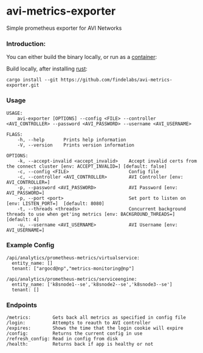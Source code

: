 # avi-metrics-exporter
Simple prometheus exporter for AVI Networks

### Introduction:

You can either build the binary locally, or run as a [container](https://hub.docker.com/r/findelabs/avi-metrics-exporter):

Build locally, after installing [rust](https://rustup.rs/):
```
cargo install --git https://github.com/findelabs/avi-metrics-exporter.git
```


### Usage

```
USAGE:
    avi-exporter [OPTIONS] --config <FILE> --controller <AVI_CONTROLLER> --password <AVI_PASSWORD> --username <AVI_USERNAME>

FLAGS:
    -h, --help       Prints help information
    -V, --version    Prints version information

OPTIONS:
    -k, --accept-invalid <accept_invalid>    Accept invalid certs from the connect cluster [env: ACCEPT_INVALID=] [default: false]
    -c, --config <FILE>                      Config file
    -c, --controller <AVI_CONTROLLER>        AVI Controller [env: AVI_CONTROLLER=]
    -p, --password <AVI_PASSWORD>            AVI Password [env: AVI_PASSWORD=]
    -p, --port <port>                        Set port to listen on [env: LISTEN_PORT=]  [default: 8080]
    -t, --threads <threads>                  Concurrent background threads to use when get'ing metrics [env: BACKGROUND_THREADS=] [default: 4]
    -u, --username <AVI_USERNAME>            AVI Username [env: AVI_USERNAME=]
```

### Example Config

```
/api/analytics/prometheus-metrics/virtualservice:
  entity_name: []
  tenant: ["argocd@np","metrics-monitoring@np"]

/api/analytics/prometheus-metrics/serviceengine:
  entity_name: ['k8snode1--se','k8snode2--se','k8snode3--se']
  tenant: []
```

### Endpoints 

```
/metrics:        Gets back all metrics as specified in config file
/login:          Attempts to reauth to AVI controller
/expires:        Shows the time that the login cookie will expire
/config:         Returns the current config in use
/refresh_config: Read in config from disk
/health:         Returns back if app is healthy or not
```
